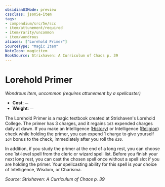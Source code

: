 ```yaml
---
obsidianUIMode: preview
cssclass: json5e-item
tags:
- compendium/src/5e/scc
- item/attunement/required
- item/rarity/uncommon
- item/wondrous
aliases: ["Lorehold Primer"]
SourceType: "Magic Item"
NoteIcon: magicitem
BookSource: Strixhaven: A Curriculum of Chaos p. 39
---
```

# Lorehold Primer
*Wondrous Item, uncommon (requires attunement by a spellcaster)*  

- **Cost**: ⏤
- **Weight**: ⏤

The Lorehold Primer is a magic textbook created at Strixhaven's Lorehold College. The primer has 3 charges, and it regains `1d3` expended charges daily at dawn. If you make an Intelligence ([History](/3-Mechanics/CLI/rules/skills.md#History)) or Intelligence ([Religion](/3-Mechanics/CLI/rules/skills.md#Religion)) check while holding the primer, you can expend 1 charge to give yourself `1d4` bonus to the check, immediately after you roll the `d20`.

In addition, if you study the primer at the end of a long rest, you can choose one 1st-level spell from the cleric or wizard spell list. Before you finish your next long rest, you can cast the chosen spell once without a spell slot if you are holding the primer. Your spellcasting ability for this spell is your choice of Intelligence, Wisdom, or Charisma.

*Source: Strixhaven: A Curriculum of Chaos p. 39*